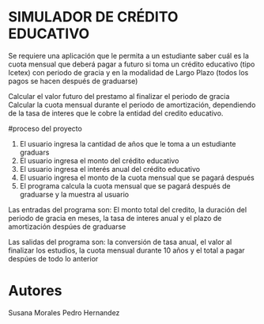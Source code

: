 # SIMULADOR DE CRÉDITO EDUCATIVO
Se requiere una aplicación que le permita a un estudiante saber cuál es la cuota mensual que deberá pagar a futuro si toma un crédito educativo (tipo Icetex) con periodo de gracia y en la modalidad de Largo Plazo (todos los pagos se hacen después de graduarse)


Calcular el valor futuro del prestamo al finalizar el periodo de gracia
Calcular la cuota mensual durante el periodo de amortización,
dependiendo de la tasa de interes que le cobre la entidad del credito educativo.

#proceso del proyecto

1. El usuario ingresa la cantidad de años que le toma a un estudiante graduars
2. El usuario ingresa el monto del crédito educativo
3. El usuario ingresa el interés anual del crédito educativo
4. El usuario ingresa el monto de la cuota mensual que se pagará después
5. El programa calcula la cuota mensual que se pagará después de graduarse y la muestra al usuario 

Las entradas del programa son: El monto total del credito, la duración del periodo de gracia en meses, la tasa de interes anual y el plazo de amortización despúes de graduarse

Las salidas del programa son: la conversión de tasa anual, el valor al finalizar los estudios, la cuota mensual durante 10 años y el total a pagar despúes de todo lo anterior

# Autores

Susana Morales
Pedro Hernandez





